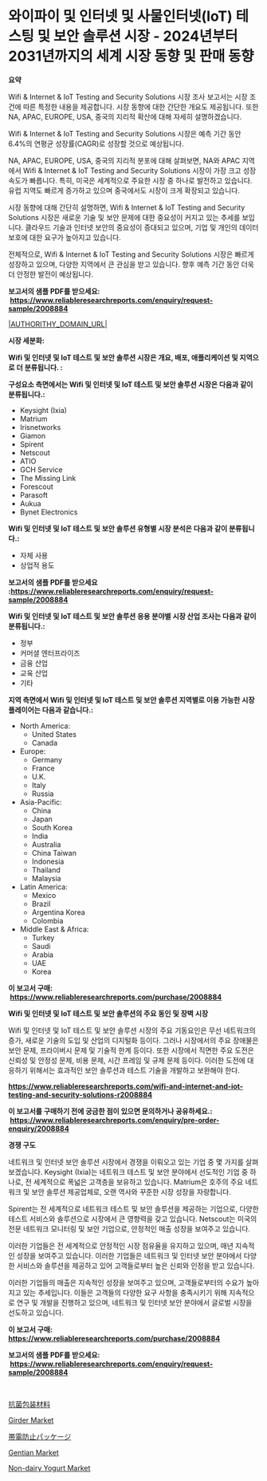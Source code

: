 <p><h1>와이파이 및 인터넷 및 사물인터넷(IoT) 테스팅 및 보안 솔루션 시장 - 2024년부터 2031년까지의 세계 시장 동향 및 판매 동향</h1></p><p><strong>요약</strong></p>
<p><p>Wifi & Internet & IoT Testing and Security Solutions 시장 조사 보고서는 시장 조건에 따른 특정한 내용을 제공합니다. 시장 동향에 대한 간단한 개요도 제공됩니다. 또한 NA, APAC, EUROPE, USA, 중국의 지리적 확산에 대해 자세히 설명하겠습니다.</p><p>Wifi & Internet & IoT Testing and Security Solutions 시장은 예측 기간 동안 6.4%의 연평균 성장률(CAGR)로 성장할 것으로 예상됩니다.</p><p>NA, APAC, EUROPE, USA, 중국의 지리적 분포에 대해 살펴보면, NA와 APAC 지역에서 Wifi & Internet & IoT Testing and Security Solutions 시장이 가장 크고 성장 속도가 빠릅니다. 특히, 미국은 세계적으로 주요한 시장 중 하나로 발전하고 있습니다. 유럽 지역도 빠르게 증가하고 있으며 중국에서도 시장이 크게 확장되고 있습니다.</p><p>시장 동향에 대해 간단히 설명하면, Wifi & Internet & IoT Testing and Security Solutions 시장은 새로운 기술 및 보안 문제에 대한 중요성이 커지고 있는 추세를 보입니다. 클라우드 기술과 인터넷 보안의 중요성이 증대되고 있으며, 기업 및 개인의 데이터 보호에 대한 요구가 높아지고 있습니다.</p><p>전체적으로, Wifi & Internet & IoT Testing and Security Solutions 시장은 빠르게 성장하고 있으며, 다양한 지역에서 큰 관심을 받고 있습니다. 향후 예측 기간 동안 더욱 더 안정한 발전이 예상됩니다.</p></p>
<p><strong>보고서의 샘플 PDF를 받으세요: &nbsp;<a href="https://www.reliableresearchreports.com/enquiry/request-sample/2008884">https://www.reliableresearchreports.com/enquiry/request-sample/2008884</a></strong></p>
<p><a href="|AUTHORITHY_DOMAIN_URL|">|AUTHORITHY_DOMAIN_URL|</a></p>
<p><strong>시장 세분화:</strong></p>
<p><strong> Wifi 및 인터넷 및 IoT 테스트 및 보안 솔루션 시장은 개요, 배포, 애플리케이션 및 지역으로 더 분류됩니다. :</strong></p>
<p><strong>구성요소 측면에서는 Wifi 및 인터넷 및 IoT 테스트 및 보안 솔루션 시장은 다음과 같이 분류됩니다.:</strong></p>
<p><ul><li>Keysight (Ixia)</li><li>Matrium</li><li>Irisnetworks</li><li>Giamon</li><li>Spirent</li><li>Netscout</li><li>ATIO</li><li>GCH Service</li><li>The Missing Link</li><li>Forescout</li><li>Parasoft</li><li>Aukua</li><li>Bynet Electronics</li></ul></p>
<p><strong> Wifi 및 인터넷 및 IoT 테스트 및 보안 솔루션 유형별 시장 분석은 다음과 같이 분류됩니다.:</strong></p>
<p><ul><li>자체 사용</li><li>상업적 용도</li></ul></p>
<p><strong>보고서의 샘플 PDF를 받으세요 :<a href="https://www.reliableresearchreports.com/enquiry/request-sample/2008884">https://www.reliableresearchreports.com/enquiry/request-sample/2008884</a></strong></p>
<p><strong> Wifi 및 인터넷 및 IoT 테스트 및 보안 솔루션 응용 분야별 시장 산업 조사는 다음과 같이 분류됩니다.:</strong></p>
<p><ul><li>정부</li><li>커머셜 엔터프라이즈</li><li>금융 산업</li><li>교육 산업</li><li>기타</li></ul></p>
<p><strong>지역 측면에서 Wifi 및 인터넷 및 IoT 테스트 및 보안 솔루션 지역별로 이용 가능한 시장 플레이어는 다음과 같습니다.:</strong></p>
<p><ul>
    <li>
        North America:
        <ul>
            <li>United States</li>
            <li>Canada</li>
        </ul>
    </li>
    <li>
        Europe:
        <ul>
            <li>Germany</li>
            <li>France</li>
            <li>U.K.</li>
            <li>Italy</li>
            <li>Russia</li>
        </ul>
    </li>
    <li>
        Asia-Pacific:
        <ul>
            <li>China</li>
            <li>Japan</li>
            <li>South Korea</li>
            <li>India</li>
            <li>Australia</li>
            <li>China Taiwan</li>
            <li>Indonesia</li>
            <li>Thailand</li>
            <li>Malaysia</li>
        </ul>
    </li>
    <li>
        Latin America:
        <ul>
            <li>Mexico</li>
            <li>Brazil</li>
            <li>Argentina Korea</li>
            <li>Colombia</li>
        </ul>
    </li>
    <li>
        Middle East & Africa:
        <ul>
            <li>Turkey</li>
            <li>Saudi</li>
            <li>Arabia</li>
            <li>UAE</li>
            <li>Korea</li>
        </ul>
    </li>
    </ul></p>
<p><strong>이 보고서 구매: &nbsp;<a href="https://www.reliableresearchreports.com/purchase/2008884">https://www.reliableresearchreports.com/purchase/2008884</a></strong></p>
<p><strong>Wifi 및 인터넷 및 IoT 테스트 및 보안 솔루션의 주요 동인 및 장벽 시장</strong></p>
<p><p>Wifi 및 인터넷 및 IoT 테스트 및 보안 솔루션 시장의 주요 기동요인은 무선 네트워크의 증가, 새로운 기술의 도입 및 산업의 디지털화 등이다. 그러나 시장에서의 주요 장애물은 보안 문제, 프라이버시 문제 및 기술적 한계 등이다. 또한 시장에서 직면한 주요 도전은 신뢰성 및 안정성 문제, 비용 문제, 시간 프레임 및 규제 문제 등이다. 이러한 도전에 대응하기 위해서는 효과적인 보안 솔루션과 테스트 기술을 개발하고 보완해야 한다.</p></p>
<p><strong><a href="https://www.reliableresearchreports.com/wifi-and-internet-and-iot-testing-and-security-solutions-r2008884">https://www.reliableresearchreports.com/wifi-and-internet-and-iot-testing-and-security-solutions-r2008884</a></strong></p>
<p><strong>이 보고서를 구매하기 전에 궁금한 점이 있으면 문의하거나 공유하세요.: &nbsp;<a href="https://www.reliableresearchreports.com/enquiry/pre-order-enquiry/2008884">https://www.reliableresearchreports.com/enquiry/pre-order-enquiry/2008884</a></strong></p>
<p><strong>경쟁 구도</strong></p>
<p><p>네트워크 및 인터넷 보안 솔루션 시장에서 경쟁을 이뤄오고 있는 기업 중 몇 가지를 살펴보겠습니다. Keysight (Ixia)는 네트워크 테스트 및 보안 분야에서 선도적인 기업 중 하나로, 전 세계적으로 폭넓은 고객층을 보유하고 있습니다. Matrium은 호주의 주요 네트워크 및 보안 솔루션 제공업체로, 오랜 역사와 꾸준한 시장 성장을 자랑합니다. </p><p>Spirent는 전 세계적으로 네트워크 테스트 및 보안 솔루션을 제공하는 기업으로, 다양한 테스트 서비스와 솔루션으로 시장에서 큰 영향력을 갖고 있습니다. Netscout는 미국의 전문 네트워크 모니터링 및 보안 기업으로, 안정적인 매출 성장을 보여주고 있습니다. </p><p>이러한 기업들은 전 세계적으로 안정적인 시장 점유율을 유지하고 있으며, 매년 지속적인 성장을 보여주고 있습니다. 이러한 기업들은 네트워크 및 인터넷 보안 분야에서 다양한 서비스와 솔루션을 제공하고 있어 고객들로부터 높은 신뢰와 인정을 받고 있습니다.</p><p>이러한 기업들의 매출은 지속적인 성장을 보여주고 있으며, 고객들로부터의 수요가 높아지고 있는 추세입니다. 이들은 고객들의 다양한 요구 사항을 충족시키기 위해 지속적으로 연구 및 개발을 진행하고 있으며, 네트워크 및 인터넷 보안 분야에서 글로벌 시장을 선도하고 있습니다.</p></p>
<p><strong>이 보고서 구매: &nbsp; <a href="https://www.reliableresearchreports.com/purchase/2008884">https://www.reliableresearchreports.com/purchase/2008884</a></strong></p>
<p><strong>보고서의 샘플 PDF를 받으세요: &nbsp;<a href="https://www.reliableresearchreports.com/enquiry/request-sample/2008884">https://www.reliableresearchreports.com/enquiry/request-sample/2008884</a></strong><strong></strong></p>
<p>&nbsp;</p>
<p><p><a href="https://github.com/roulaayoub-saad/Market-Research-Report-List-1/blob/main/1574642117701.md">抗菌包装材料</a></p><p><a href="https://github.com/nigngrjl95/Market-Research-Report-List-1/blob/main/girder-market.md">Girder Market</a></p><p><a href="https://github.com/schmahlson/Market-Research-Report-List-2/blob/main/3941143117702.md">帯電防止パッケージ</a></p><p><a href="https://github.com/ayamgoreng5458/Market-Research-Report-List-1/blob/main/gentian-market.md">Gentian Market</a></p><p><a href="https://issuu.com/reportprime-2/docs/non-dairy-yogurt-market-size-2030.pptx">Non-dairy Yogurt Market</a></p></p>